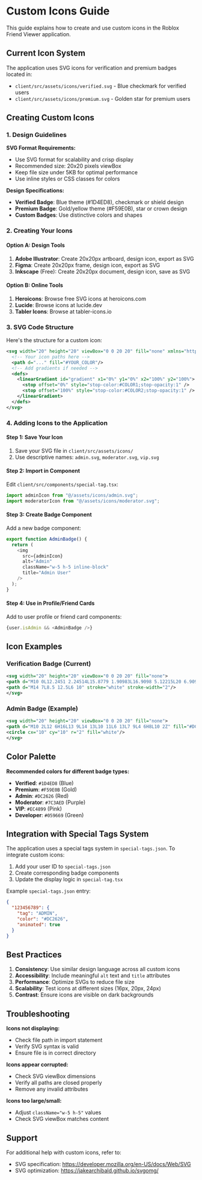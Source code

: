 # Custom Icons Guide

This guide explains how to create and use custom icons in the Roblox Friend Viewer application.

## Current Icon System

The application uses SVG icons for verification and premium badges located in:
- `client/src/assets/icons/verified.svg` - Blue checkmark for verified users
- `client/src/assets/icons/premium.svg` - Golden star for premium users

## Creating Custom Icons

### 1. Design Guidelines

**SVG Format Requirements:**
- Use SVG format for scalability and crisp display
- Recommended size: 20x20 pixels viewBox
- Keep file size under 5KB for optimal performance
- Use inline styles or CSS classes for colors

**Design Specifications:**
- **Verified Badge**: Blue theme (#1D4ED8), checkmark or shield design
- **Premium Badge**: Gold/yellow theme (#F59E0B), star or crown design
- **Custom Badges**: Use distinctive colors and shapes

### 2. Creating Your Icons

#### Option A: Design Tools
1. **Adobe Illustrator**: Create 20x20px artboard, design icon, export as SVG
2. **Figma**: Create 20x20px frame, design icon, export as SVG
3. **Inkscape** (Free): Create 20x20px document, design icon, save as SVG

#### Option B: Online Tools
1. **Heroicons**: Browse free SVG icons at heroicons.com
2. **Lucide**: Browse icons at lucide.dev
3. **Tabler Icons**: Browse at tabler-icons.io

### 3. SVG Code Structure

Here's the structure for a custom icon:

```svg
<svg width="20" height="20" viewBox="0 0 20 20" fill="none" xmlns="http://www.w3.org/2000/svg">
  <!-- Your icon paths here -->
  <path d="..." fill="#YOUR_COLOR"/>
  <!-- Add gradients if needed -->
  <defs>
    <linearGradient id="gradient" x1="0%" y1="0%" x2="100%" y2="100%">
      <stop offset="0%" style="stop-color:#COLOR1;stop-opacity:1" />
      <stop offset="100%" style="stop-color:#COLOR2;stop-opacity:1" />
    </linearGradient>
  </defs>
</svg>
```

### 4. Adding Icons to the Application

#### Step 1: Save Your Icon
1. Save your SVG file in `client/src/assets/icons/`
2. Use descriptive names: `admin.svg`, `moderator.svg`, `vip.svg`

#### Step 2: Import in Component
Edit `client/src/components/special-tag.tsx`:

```typescript
import adminIcon from "@/assets/icons/admin.svg";
import moderatorIcon from "@/assets/icons/moderator.svg";
```

#### Step 3: Create Badge Component
Add a new badge component:

```typescript
export function AdminBadge() {
  return (
    <img 
      src={adminIcon} 
      alt="Admin" 
      className="w-5 h-5 inline-block"
      title="Admin User"
    />
  );
}
```

#### Step 4: Use in Profile/Friend Cards
Add to user profile or friend card components:

```typescript
{user.isAdmin && <AdminBadge />}
```

## Icon Examples

### Verification Badge (Current)
```svg
<svg width="20" height="20" viewBox="0 0 20 20" fill="none">
<path d="M10 0L12.2451 2.24514L15.8779 1.90983L16.9098 5.12215L20 6.90983L18.7549 10L20 13.0902L16.9098 14.8779L15.8779 18.0902L12.2451 17.7549L10 20L7.75486 17.7549L4.12215 18.0902L3.09017 14.8779L0 13.0902L1.24514 10L0 6.90983L3.09017 5.12215L4.12215 1.90983L7.75486 2.24514L10 0Z" fill="#1D4ED8"/>
<path d="M14 7L8.5 12.5L6 10" stroke="white" stroke-width="2"/>
</svg>
```

### Admin Badge (Example)
```svg
<svg width="20" height="20" viewBox="0 0 20 20" fill="none">
<path d="M10 2L12 6H16L13 9L14 13L10 11L6 13L7 9L4 6H8L10 2Z" fill="#DC2626"/>
<circle cx="10" cy="10" r="2" fill="white"/>
</svg>
```

## Color Palette

**Recommended colors for different badge types:**
- **Verified**: `#1D4ED8` (Blue)
- **Premium**: `#F59E0B` (Gold)
- **Admin**: `#DC2626` (Red)
- **Moderator**: `#7C3AED` (Purple)
- **VIP**: `#EC4899` (Pink)
- **Developer**: `#059669` (Green)

## Integration with Special Tags System

The application uses a special tags system in `special-tags.json`. To integrate custom icons:

1. Add your user ID to `special-tags.json`
2. Create corresponding badge components
3. Update the display logic in `special-tag.tsx`

Example `special-tags.json` entry:
```json
{
  "123456789": {
    "tag": "ADMIN",
    "color": "#DC2626",
    "animated": true
  }
}
```

## Best Practices

1. **Consistency**: Use similar design language across all custom icons
2. **Accessibility**: Include meaningful `alt` text and `title` attributes
3. **Performance**: Optimize SVGs to reduce file size
4. **Scalability**: Test icons at different sizes (16px, 20px, 24px)
5. **Contrast**: Ensure icons are visible on dark backgrounds

## Troubleshooting

**Icons not displaying:**
- Check file path in import statement
- Verify SVG syntax is valid
- Ensure file is in correct directory

**Icons appear corrupted:**
- Check SVG viewBox dimensions
- Verify all paths are closed properly
- Remove any invalid attributes

**Icons too large/small:**
- Adjust `className="w-5 h-5"` values
- Check SVG viewBox matches content

## Support

For additional help with custom icons, refer to:
- SVG specification: https://developer.mozilla.org/en-US/docs/Web/SVG
- SVG optimization: https://jakearchibald.github.io/svgomg/
